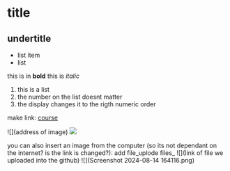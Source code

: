 # title
## undertitle
* list item
* list

this is in **bold**
this is _italic_ 

1. this is a list
1. the number on the list doesnt matter
1. the display changes it to the rigth numeric order


make link:
[course](https://github.com/szabgab/wis-python-course-2024-04)

![](address of image)
![](https://upload.wikimedia.org/wikipedia/commons/b/bd/Cassini_team_Abbey_road.jpg)

you can also insert an image from the computer (so its not dependant on the internet? is the link is changed?):
add file_uplode files_
![](link of file we uploaded into the github)
![](Screenshot 2024-08-14 164116.png)
